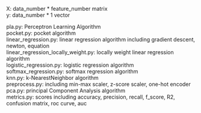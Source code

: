 X: data_number * feature_number matrix<br>
y: data_number * 1 vector<br>

pla.py: Perceptron Learning Algorithm<br>
pocket.py: pocket algorithm<br>
linear_regression.py: linear regression algorithm including gradient descent, newton, equation<br>
linear_regression_locally_weight.py: locally weight linear regression algorithm<br>
logistic_regression.py: logistic regression algorithm<br>
softmax_regression.py: softmax regression algorithm<br>
knn.py: k-NearestNeighbor algorithm<br>
preprocess.py: including min-max scaler, z-score scaler, one-hot encoder<br>
pca.py: principal Component Analysis algorithm<br>
metrics.py: scores including accuracy, precision, recall, f_score, R2, confusion matrix, roc curve, auc
